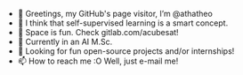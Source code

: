 - 👋 Greetings, my GitHub's page visitor, I’m @athatheo
- 👀 I think that self-supervised learning is a smart concept.
- 👀 Space is fun. Check gitlab.com/acubesat!
- 🌱 Currently in an AI M.Sc.
- 🌱 Looking for fun open-source projects and/or internships!
- 📫 How to reach me :O Well, just e-mail me!

<!---
athatheo/athatheo is a ✨ special ✨ repository because its `README.md` (this file) appears on your GitHub profile.
You can click the Preview link to take a look at your changes.
--->
